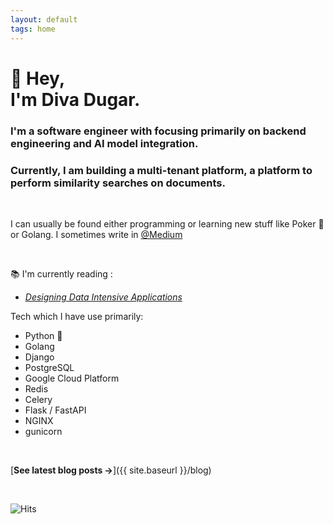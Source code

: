 ```yaml
---
layout: default
tags: home
---
```


# 👋 Hey, <br/> I'm Diva Dugar.

### I'm a software engineer with focusing primarily on backend engineering and AI model integration.

### Currently, I am building a multi-tenant platform, a platform to perform similarity searches on documents.

<br>

I can usually be found either programming or learning new stuff like Poker 🤑 or Golang. I sometimes write in [@Medium](https://medium.com/@divadugar)

<br>

📚 I'm currently reading :

- [_Designing Data Intensive Applications_](https://www.oreilly.com/library/view/designing-data-intensive-applications/9781491903063/)


Tech which I have use primarily:
- Python 🐍 
- Golang
- Django
- PostgreSQL
- Google Cloud Platform
- Redis 
- Celery
- Flask / FastAPI
- NGINX
- gunicorn

<br>

[**See latest blog posts →**]({{ site.baseurl }}/blog)

<br>

![Hits](https://hits.seeyoufarm.com/api/count/incr/badge.svg?url=https%3A%2F%2Fdivan009.github.io&count_bg=%2365D1D3&title_bg=%23555555&icon=&icon_color=%23E7E7E7&title=hits&edge_flat=false)
